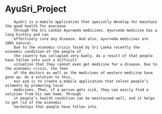 # AyuSri_Project

        AyuSri is a mobile application that specially develop for maintain the good health for everyone
        through the Sri Lankan Ayurweda medicines. Ayurveda medicine has a long history and can
        effectively cure any disease. And also, ayurveda medicines are 100% natural.
        Due to the economic crisis faced by Sri Lanka recently the economic condition of the people of
        the country has collapsed very badly. As a result of that people have fallen into such a difficult
        situation that they cannot even get medicine for a disease. Due to the economic crisis, the fees
        of the doctors as well as the medicines of western medicine have gone up. As a solution to this,
        our aim is to create a mobile application that solves people’s ailments by promoting local
        medicines. Then, if a person gets sick, they can easily find a solution from his own home. Through 
        it people’s health condition can be maintained well, and it helps to get rid of the economic 
        hardships that people have fallen into.
        
